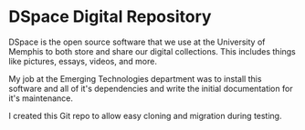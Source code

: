 DSpace Digital Repository
======

DSpace is the open source software that we use at the University of Memphis to both store and share our digital collections. This includes things like pictures, essays, videos, and more.

My job at the Emerging Technologies department was to install this software and all of it's dependencies and write the initial documentation for it's maintenance. 

I created this Git repo to allow easy cloning and migration during testing.
